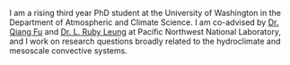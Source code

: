 I am a rising third year PhD student at the University of Washington in the Department of Atmospheric and Climate Science. I am co-advised by  [Dr. Qiang Fu](https://atmos.washington.edu/~qfu/) and [Dr. L. Ruby Leung](https://www.pnnl.gov/people/lai-yung-ruby-leung) at Pacific Northwest National Laboratory, and I work on research questions broadly related to the hydroclimate and mesoscale convective systems.

